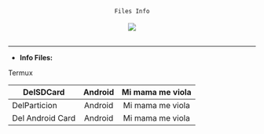 <center>
  <p align="center" align-items="center">
     <code>Files Info</code><br>
    <br>
    <img align="center" src="https://media.discordapp.net/attachments/853057586881757214/853057663055560754/tokyoghoul.gif"/><br><br>
  </p>
</center>

---

- **Info Files:**

<p>Termux</p>

| DelSDCard | Android | Mi mama me viola |
| ------------- |:-------------:| :--------:|
| DelParticion | Android | Mi mama me viola |
| Del Android Card | Android | Mi mama me viola |
